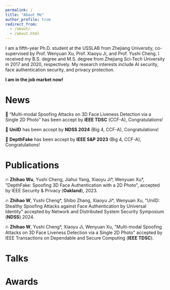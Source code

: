 ```yaml
---
permalink: /
title: "About Me"
author_profile: true
redirect_from: 
  - /about/
  - /about.html
---
```


I am a fifth-year Ph.D. student at the USSLAB from Zhejiang University, co-supervised by Prof. Wenyuan Xu, Prof. Xiaoyu Ji, and Prof. Yushi Cheng. I received my B.S. degree and M.S. degree from Zhejiang Sci-Tech University in 2017 and 2020, respectively. My research interests include AI security, face authentication security, and privacy protection.

**I am in the job market now!**

News
======
🌟 “Multi-modal Spoofing Attacks on 3D Face Liveness Detection via a Single 2D Photo” has been accept by **IEEE TDSC** (CCF-A), Congratulations!

🌟 **UniID** has been accept by **NDSS 2024** (Big 4, CCF-A), Congratulations!

🌟 **DepthFake** has been accept by **IEEE S&P 2023** (Big 4, CCF-A), Congratulations!

Publications
======
🔥 **Zhihao Wu**, Yushi Cheng, Jiahui Yang, Xiaoyu Ji*, Wenyuan Xu*, "DepthFake: Spoofing 3D Face Authentication with a 2D Photo", accepted by IEEE Security & Privacy (**Oakland**), 2023.

🔥 **Zhihao W**, Yushi Cheng*, Shibo Zhang, Xiaoyu Ji*, Wenyuan Xu, "UniID: Stealthy Spoofing Attacks against Face Authentication by Universal Identity" accepted by Network and Distributed System Security Symposium (**NDSS**) 2024.

🔥 **Zhihao W**, Yushi Cheng*, Xiaoyu Ji, Wenyuan Xu, "Multi-modal Spoofing Attacks on 3D Face Liveness Detection via a Single 2D Photo" accepted by IEEE Transactions on Dependable and Secure Computing (**IEEE TDSC**).

Talks
======


Awards
======
